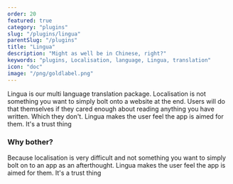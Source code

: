 ```yaml
---
order: 20
featured: true
category: "plugins"
slug: "/plugins/lingua"
parentSlug: "/plugins"
title: "Lingua"
description: "Might as well be in Chinese, right?"
keywords: "plugins, Localisation, language, Lingua, translation"
icon: "doc"
image: "/png/goldlabel.png"
---
```

Lingua is our multi language translation package. Localisation is not something you want to simply bolt onto a website at the end. Users will do that themselves if they cared enough about reading anything you have written. Which they don't. Lingua makes the user feel the app is aimed for them. It's a trust thing

### Why bother?
Because localisation is very difficult and not something you want to simply bolt 
on to an app as an afterthought. Lingua makes the user feel the app is aimed for them. It's a trust thing
